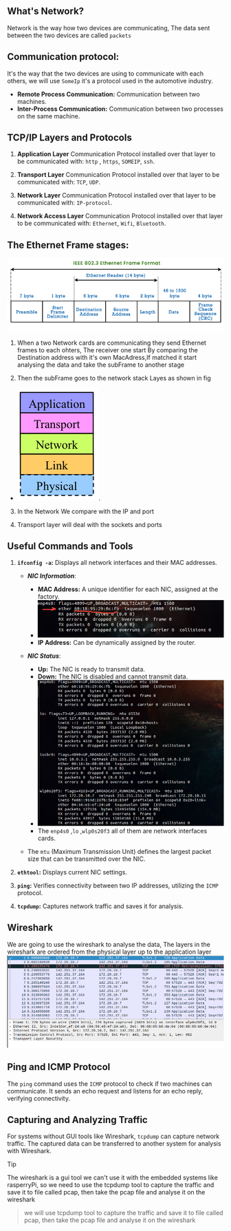 ## What's Network?
Network is the way how two devices are communicating, The data sent between the two devices are called `packets`


## Communication protocol:
It's the way that the two devices are using to communicate with each others, we will use `SomeIp` it's a protocol used in the automotive industry.
- **Remote Process Communication:** Communication between two machines.
- **Inter-Process Communication:** Communication between two processes on the same machine.




## TCP/IP Layers and Protocols
1. **Application Layer**
Communication Protocol installed over that layer to be communicated with:
`http` , `https`, `SOMEIP`, `ssh`.

2. **Transport Layer**
Communication Protocol installed over that layer to be communicated with:
`TCP`, `UDP`.

3. **Network Layer**
Communication Protocol installed over that layer to be communicated with:
`IP-protocol`.

4. **Network Access Layer**
Communication Protocol installed over that layer to be communicated with:
`Ethernet`, `Wifi`, `Bluetooth`.




## The Ethernet Frame stages:
![alt text](image-1.png)
<br>
1. When a two Network cards are communicating they send Ethernet frames to each ohters, The receiver one start By comparing the Destination address with it's own MacAdress,If matched it start analysing the data and take the subFrame to another stage

2. Then the subFrame goes to the network stack Layes as shown in fig

-   ![](image-2.png).

3. In the Network We compare with the IP and port


4. Transport layer will deal with the sockets and ports








## Useful Commands and Tools

1. **`ifconfig -a`:** Displays all network interfaces and their MAC addresses.
    
    - ***NIC Information***:
        - **MAC Address:** A unique identifier for each NIC, assigned at the factory.
        - ![alt text](imageedit_2_5285483377.png)
        - **IP Address:** Can be dynamically assigned by the router.

    - ***NIC Status***:

        - **Up:** The NIC is ready to transmit data.
        - **Down:** The NIC is disabled and cannot transmit data.
        - ![alt text](image-4.png)
        - The `enp4s0` ,`lo` ,`wlp0s20f3` all of them are network interfaces cards.

    -   The `mtu` (Maximum Transmission Unit) defines the largest packet size that can be transmitted over the NIC.

2. **`ethtool`:** Displays current NIC settings.
3. **`ping`:** Verifies connectivity between two IP addresses, utilizing the `ICMP` protocol.
4. **`tcpdump`:** Captures network traffic and saves it for analysis.








## Wireshark
We are going to use the wireshark to analyse the data, The layers in the wireshark are ordered from the physical layer up to the application layer
![alt text](image-3.png)




## Ping and ICMP Protocol
The `ping` command uses the `ICMP` protocol to check if two machines can communicate. It sends an echo request and listens for an echo reply, verifying connectivity.

## Capturing and Analyzing Traffic
For systems without GUI tools like Wireshark, `tcpdump` can capture network traffic. The captured data can be transferred to another system for analysis with Wireshark.


> [!TIP]
> The wireshark is a gui tool we can't use it with the embedded systems like rasperryPi, so we need to use the tcpdump tool to capture the traffic and save it to file called pcap, then take the pcap file and analyse it on the wireshark

> we will use tcpdump tool to capture the traffic and save it to file called pcap, then take the pcap file and analyse it on the wireshark



